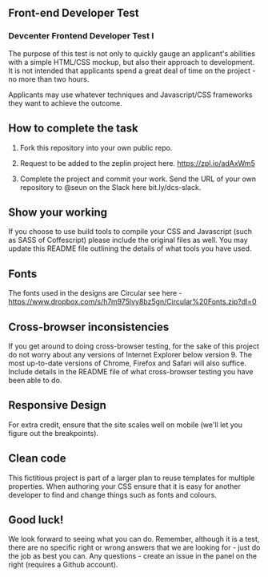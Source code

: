 ## Front-end Developer Test

### Devcenter Frontend Developer Test I

The purpose of this test is not only to quickly gauge an applicant's abilities with a simple HTML/CSS mockup, but also their approach to development. It is not intended that applicants spend a great deal of time on the project - no more than two hours.

Applicants may use whatever techniques and Javascript/CSS frameworks they want to achieve the outcome.

## How to complete the task

1. Fork this repository into your own public repo.

2. Request to be added to the zeplin project here. https://zpl.io/adAxWm5

3. Complete the project and commit your work. Send the URL of your own repository to @seun on the Slack here bit.ly/dcs-slack.

## Show your working

If you choose to use build tools to compile your CSS and Javascript (such as SASS of Coffescript) please include the original files as well. You may update this README file outlining the details of what tools you have used.

## Fonts

The fonts used in the designs are Circular see here - https://www.dropbox.com/s/h7m975lvy8bz5gn/Circular%20Fonts.zip?dl=0


## Cross-browser inconsistencies

If you get around to doing cross-browser testing, for the sake of this project do not worry about any versions of Internet Explorer below version 9. The most up-to-date versions of Chrome, Firefox and Safari will also suffice. Include details in the README file of what cross-browser testing you have been able to do.


## Responsive Design

For extra credit, ensure that the site scales well on mobile (we'll let you figure out the breakpoints).


## Clean code

This fictitious project is part of a larger plan to reuse templates for multiple properties. When authoring your CSS ensure that it is easy for another developer to find and change things such as fonts and colours.


## Good luck!

We look forward to seeing what you can do. Remember, although it is a test, there are no specific right or wrong answers that we are looking for - just do the job as best you can. Any questions - create an issue in the panel on the right (requires a Github account).
